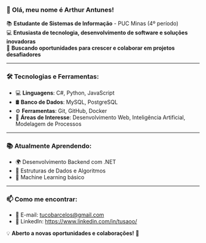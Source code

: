 ### 👋 Olá, meu nome é Arthur Antunes!

📚 **Estudante de Sistemas de Informação** - PUC Minas (4º período)  
💻 **Entusiasta de tecnologia, desenvolvimento de software e soluções inovadoras**  
🚀 **Buscando oportunidades para crescer e colaborar em projetos desafiadores**  

---

### 🛠️ Tecnologias e Ferramentas:

- 💻 **Linguagens**: C#, Python, JavaScript  
- 🛢️ **Banco de Dados**: MySQL, PostgreSQL  
- ⚙️ **Ferramentas**: Git, GitHub, Docker  
- 📌 **Áreas de Interesse**: Desenvolvimento Web, Inteligência Artificial, Modelagem de Processos  

---

### 📚 Atualmente Aprendendo:

- 🌍 Desenvolvimento Backend com .NET  
- 🔢 Estruturas de Dados e Algoritmos  
- 🤖 Machine Learning básico  

---

### 📫 Como me encontrar:

- 📧 E-mail: tucobarcelos@gmail.com
- 💼 LinkedIn: https://www.linkedin.com/in/tusaoo/

💡 **Aberto a novas oportunidades e colaborações!** 🚀
